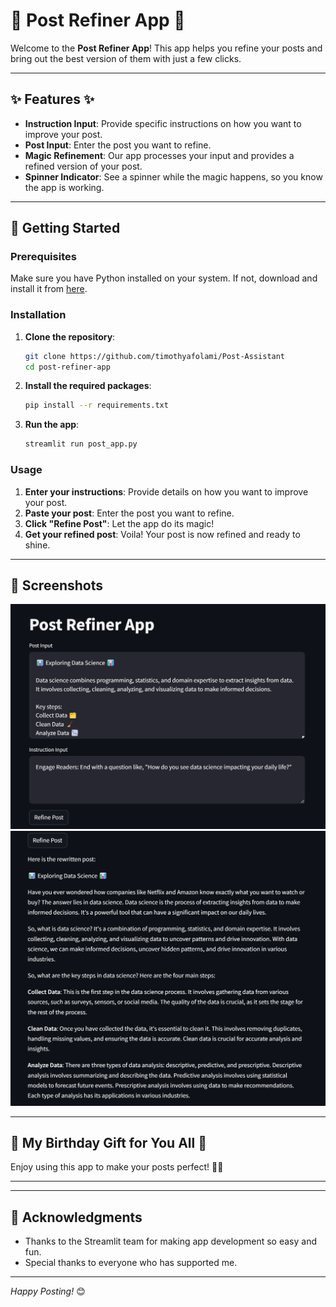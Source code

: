 # 🎉 Post Refiner App 🎉

Welcome to the **Post Refiner App**! This app helps you refine your posts and bring out the best version of them with just a few clicks.

---

## ✨ Features ✨

- **Instruction Input**: Provide specific instructions on how you want to improve your post.
- **Post Input**: Enter the post you want to refine.
- **Magic Refinement**: Our app processes your input and provides a refined version of your post.
- **Spinner Indicator**: See a spinner while the magic happens, so you know the app is working.

---

## 🚀 Getting Started

### Prerequisites

Make sure you have Python installed on your system. If not, download and install it from [here](https://www.python.org/downloads/).

### Installation

1. **Clone the repository**:

    ```bash
    git clone https://github.com/timothyafolami/Post-Assistant
    cd post-refiner-app
    ```

2. **Install the required packages**:

    ```bash
    pip install --r requirements.txt
    ```

3. **Run the app**:

    ```bash
    streamlit run post_app.py
    ```

### Usage

1. **Enter your instructions**: Provide details on how you want to improve your post.
2. **Paste your post**: Enter the post you want to refine.
3. **Click "Refine Post"**: Let the app do its magic!
4. **Get your refined post**: Voila! Your post is now refined and ready to shine.

---

## 📸 Screenshots

![alt text](image.png)
![alt text](image-1.png)

---

## 🎁 My Birthday Gift for You All 🎁

Enjoy using this app to make your posts perfect! 🎂🎈

---


---

## 💖 Acknowledgments

- Thanks to the Streamlit team for making app development so easy and fun.
- Special thanks to everyone who has supported me.

---

*Happy Posting!* 😊
